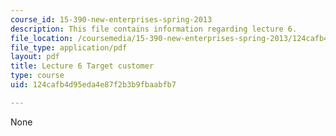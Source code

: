 ```yaml
---
course_id: 15-390-new-enterprises-spring-2013
description: This file contains information regarding lecture 6.
file_location: /coursemedia/15-390-new-enterprises-spring-2013/124cafb4d95eda4e87f2b3b9fbaabfb7_MIT15_390S13_lec06.pdf
file_type: application/pdf
layout: pdf
title: Lecture 6 Target customer
type: course
uid: 124cafb4d95eda4e87f2b3b9fbaabfb7

---
```

None